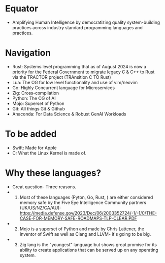 # Equator

- Amplifying Human Intelligence by democratizing quality system-building practices across industry standard programming languages and practices. 

# Navigation
- Rust: Systems level programming that as of August 2024 is now a priority for the Federal Government to migrate legacy C & C++ to Rust via the TRACTOR project (TRAnsition C TO Rust)
- Lua: The OG for low level functionality and use of vim/neovim
- Go: Highly Concurrent language for Microservices
- Zig: Cross-compilation
- Python: The OG of AI
- Mojo: Superset of Python
- Git: All things Git & Github
- Anaconda: For Data Science & Robust GenAI Workloads
# To be added 
- Swift: Made for Apple
- C: What the Linux Kernel is made of. 


# Why these languages? 
- Great question- Three reasons. 
- 1. Most of these languages (Pyton, Go, Rust, ) are either considered memory safe by the Five Eye Intelligence Community partners (UK/US/NZ/CA/AU): https://media.defense.gov/2023/Dec/06/2003352724/-1/-1/0/THE-CASE-FOR-MEMORY-SAFE-ROADMAPS-TLP-CLEAR.PDF
- 2. Mojo is a superset of Python and made by Chris Lattener, the inventor of Swift as well as Clang and LLVM- it's going to be big.
- 3. Zig lang is the "youngest" language but shows great promise for its ability to create applications that can be served up on any operating system.
